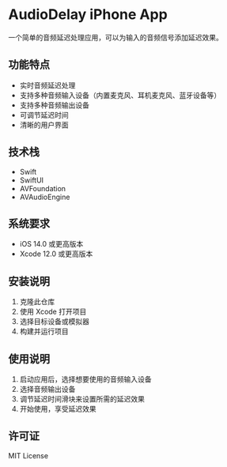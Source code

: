 # AudioDelay iPhone App

一个简单的音频延迟处理应用，可以为输入的音频信号添加延迟效果。

## 功能特点

- 实时音频延迟处理
- 支持多种音频输入设备（内置麦克风、耳机麦克风、蓝牙设备等）
- 支持多种音频输出设备
- 可调节延迟时间
- 清晰的用户界面

## 技术栈

- Swift
- SwiftUI
- AVFoundation
- AVAudioEngine

## 系统要求

- iOS 14.0 或更高版本
- Xcode 12.0 或更高版本

## 安装说明

1. 克隆此仓库
2. 使用 Xcode 打开项目
3. 选择目标设备或模拟器
4. 构建并运行项目

## 使用说明

1. 启动应用后，选择想要使用的音频输入设备
2. 选择音频输出设备
3. 调节延迟时间滑块来设置所需的延迟效果
4. 开始使用，享受延迟效果

## 许可证

MIT License 